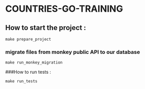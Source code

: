 # COUNTRIES-GO-TRAINING

## How to start the project :

``make prepare_project``

### migrate files from monkey public API to our database

``make run_monkey_migration``

###How to run tests :

``make run_tests``